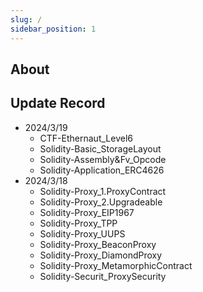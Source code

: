 ```yaml
---
slug: /
sidebar_position: 1
---
```

## About


## Update Record
- 2024/3/19
  - CTF-Ethernaut_Level6
  - Solidity-Basic_StorageLayout
  - Solidity-Assembly&Fv_Opcode
  - Solidity-Application_ERC4626
- 2024/3/18
  - Solidity-Proxy_1.ProxyContract
  - Solidity-Proxy_2.Upgradeable
  - Solidity-Proxy_EIP1967
  - Solidity-Proxy_TPP
  - Solidity-Proxy_UUPS
  - Solidity-Proxy_BeaconProxy
  - Solidity-Proxy_DiamondProxy
  - Solidity-Proxy_MetamorphicContract
  - Solidity-Securit_ProxySecurity